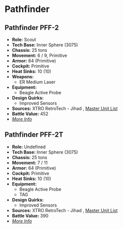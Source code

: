 # Pathfinder 

## Pathfinder PFF-2 

- **Role:** Scout 
- **Tech Base:** Inner Sphere (3075) 
- **Chassis:** 25 tons 
- **Movement:** 6 / 9, Primitive 
- **Armor:** 64 (Primitive) 
- **Cockpit:** Primitive 
- **Heat Sinks:** 10 (10) 
- **Weapons:** 
  - ER Medium Laser 
- **Equipment:** 
  - Beagle Active Probe 
- **Design Quirks:** 
  - Improved Sensors 
- **Sources:** XTRO RetroTech - Jihad , [Master Unit List](http://masterunitlist.info/Unit/Details/4790) 
- **Battle Value:** 452 
- [*More Info*](pathfinder/pathfinder_pff-2.md) 

## Pathfinder PFF-2T 

- **Role:** Undefined 
- **Tech Base:** Inner Sphere (3075) 
- **Chassis:** 25 tons 
- **Movement:** 7 / 11 
- **Armor:** 64 (Primitive) 
- **Cockpit:** Primitive 
- **Heat Sinks:** 10 (10) 
- **Equipment:** 
  - Beagle Active Probe 
  - TAG 
- **Design Quirks:** 
  - Improved Sensors 
- **Sources:** XTRO RetroTech - Jihad , [Master Unit List](http://masterunitlist.info/Unit/Details/4791) 
- **Battle Value:** 390 
- [*More Info*](pathfinder/pathfinder_pff-2t.md) 


